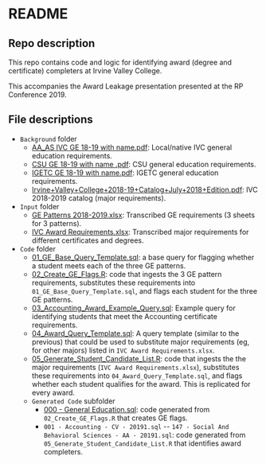 # README

## Repo description

This repo contains code and logic for identifying award (degree and certificate) completers at Irvine Valley College.

This accompanies the Award Leakage presentation presented at the RP Conference 2019.

## File descriptions

  - `Background` folder
	- [AA_AS IVC GE 18-19 with name.pdf](Background/AA_AS%20IVC%20GE%2018-19%20with%20name.pdf): Local/native IVC general education requirements.
	- [CSU GE 18-19 with name .pdf](Background/CSU%20GE%2018-19%20with%20name%20.pdf): CSU general education requirements.
	- [IGETC GE 18-19 with name.pdf](Background/IGETC%20GE%2018-19%20with%20name.pdf): IGETC general education requirements.
	- [Irvine+Valley+College+2018-19+Catalog+July+2018+Edition.pdf](Background/Irvine+Valley+College+2018-19+Catalog+July+2018+Edition.pdf): IVC 2018-2019 catalog (major requirements).
  - `Input` folder
	- [GE Patterns 2018-2019.xlsx](Input/GE%20Patterns%202018-2019.xlsx): Transcribed GE requirements (3 sheets for 3 patterns).
	- [IVC Award Requirements.xlsx](Input/IVC%20Award%20Requirements.xlsx): Transcribed major requirements for different certificates and degrees.
  - `Code` folder
	- [01_GE_Base_Query_Template.sql](Code/01_GE_Base_Query_Template.sql): a base query for flagging whether a student meets each of the three GE patterns.
	- [02_Create_GE_Flags.R](Code/02_Create_GE_Flags.R): code that ingests the 3 GE pattern requirements, substitutes these requirements into `01_GE_Base_Query_Template.sql`, and flags each student for the three GE patterns.
	- [03_Accounting_Award_Example_Query.sql](Code/03_Accounting_Award_Example_Query.sql): Example query for identifying students that meet the Accounting certificate requirements.
	- [04_Award_Query_Template.sql](Code/04_Award_Query_Template.sql): A query template (similar to the previous) that could be used to substitute major requirements (eg, for other majors) listed in `IVC Award Requirements.xlsx`.
	- [05_Generate_Student_Candidate_List.R](Code/05_Generate_Student_Candidate_List.R): code that ingests the the major requirements (`IVC Award Requirements.xlsx`), substitutes these requirements into `04_Award_Query_Template.sql`, and flags whether each student qualifies for the award.  This is replicated for every award.
	- `Generated Code` subfolder
		- [000 - General Education.sql](Code/Generated%20Code/000%20-%20General%20Education.sql): code generated from `02_Create_GE_Flags.R` that creates GE flags.
		- `001 - Accounting - CV - 20191.sql` -- `147 - Social And Behavioral Sciences - AA - 20191.sql`: code generated from `05_Generate_Student_Candidate_List.R` that identifies award completers.